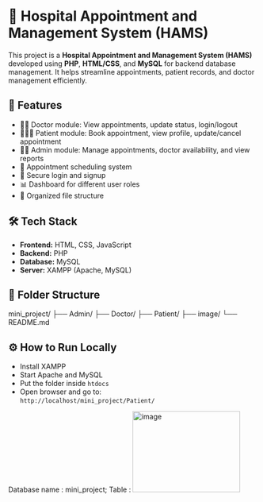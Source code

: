 # 🏥 Hospital Appointment and Management System (HAMS)

This project is a **Hospital Appointment and Management System (HAMS)** developed using **PHP**, **HTML/CSS**, and **MySQL** for backend database management. It helps streamline appointments, patient records, and doctor management efficiently.

## 🚀 Features

- 👨‍⚕️ Doctor module: View appointments, update status, login/logout
- 🧑‍🤝‍🧑 Patient module: Book appointment, view profile, update/cancel appointment
- 🧑‍💼 Admin module: Manage appointments, doctor availability, and view reports
- 📅 Appointment scheduling system
- 🔐 Secure login and signup
- 📊 Dashboard for different user roles
- 📁 Organized file structure

## 🛠️ Tech Stack

- **Frontend:** HTML, CSS, JavaScript
- **Backend:** PHP
- **Database:** MySQL
- **Server:** XAMPP (Apache, MySQL)

## 📂 Folder Structure
mini_project/
├── Admin/
├── Doctor/
├── Patient/
├── image/
└── README.md

## ⚙️ How to Run Locally

- Install XAMPP
- Start Apache and MySQL
- Put the folder inside `htdocs`
- Open browser and go to:  
  `http://localhost/mini_project/Patient/`

Database name : mini_project; 
Table : 
  <img width="217" height="163" alt="image" src="https://github.com/user-attachments/assets/83fd1bcc-2ca6-4329-ba7b-ef1c8379ed70" />

  



